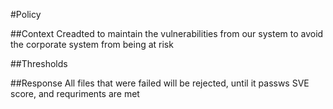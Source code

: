 #Policy

##Context Creadted to maintain the vulnerabilities from our system to avoid the corporate system from being at risk 

##Thresholds 

##Response All files that were failed will be rejected, until it passws SVE score, and requriments are met

